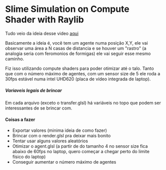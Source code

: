 # Slime Simulation on Compute Shader with Raylib




Tudo veio da ideia desse video [aqui](https://www.youtube.com/watch?v=X-iSQQgOd1A) 

Basicamente a ideia é, você tem um agente numa posição X,Y, ele vai observar uma área a N casas de distancia e se houver um "rastro" (a analogia seria com feromonios de formigas) ele vai seguir esse mesmo caminho.

Fiz isso utilizando compute shaders para poder otimizar até o talo. Tanto que com o número máximo de agentes, com um sensor size de 5 ele roda a 30fps estável numa intel UHD620 (placa de vídeo integrada de laptop).

##### Variaveis legais de brincar

Em cada arquivo (exceto o transfer.glsl) há variáveis no topo que podem ser interessantes de se brincar com.

#### Coisas a fazer

- Exportar valores (minima ideia de como fazer)
- Brincar com o render.glsl pra deixar mais bonito
- Tentar usar alguns valores aleatórios
- Otimizar o agent.glsl (a partir de do tamanho 4 no sensor size fica abaixo de 60fps no laptop, quero começar a chegar perto do limite físico do laptop)
- Conseguir aumentar o número máximo de agentes
